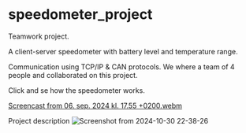 # speedometer_project
Teamwork project.

A client-server speedometer with battery level and temperature range. 

Communication using TCP/IP &amp; CAN protocols. 
We where a team of 4 people and collaborated on this project.  

Click and se how the speedometer works. 

[Screencast from 06. sep. 2024 kl. 17.55 +0200.webm](https://github.com/user-attachments/assets/03e37092-2cf9-4c47-a4a3-aa34761554f8)



Project description 
![Screenshot from 2024-10-30 22-38-26](https://github.com/user-attachments/assets/801e42d1-bf1b-401b-abe1-357f56232af7)

